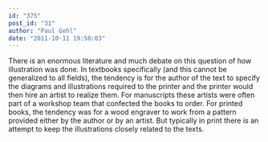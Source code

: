 ```yaml
---
id: "375"
post_id: "31"
author: "Paul Gehl"
date: "2011-10-11 19:50:03"
---
```

There is an enormous literature and much debate on this question of how illustration was done. In textbooks specifically (and this cannot be generalized to all fields), the tendency is for the author of the text to specify the diagrams and illustrations required to the printer and the printer would then hire an artist to realize them. For manuscripts these artists were often part of a workshop team that confected the books to order. For printed books, the tendency was for a wood engraver to work from a pattern provided either by the author or by an artist. But typically in print there is an attempt to keep the illustrations closely related to the texts.
